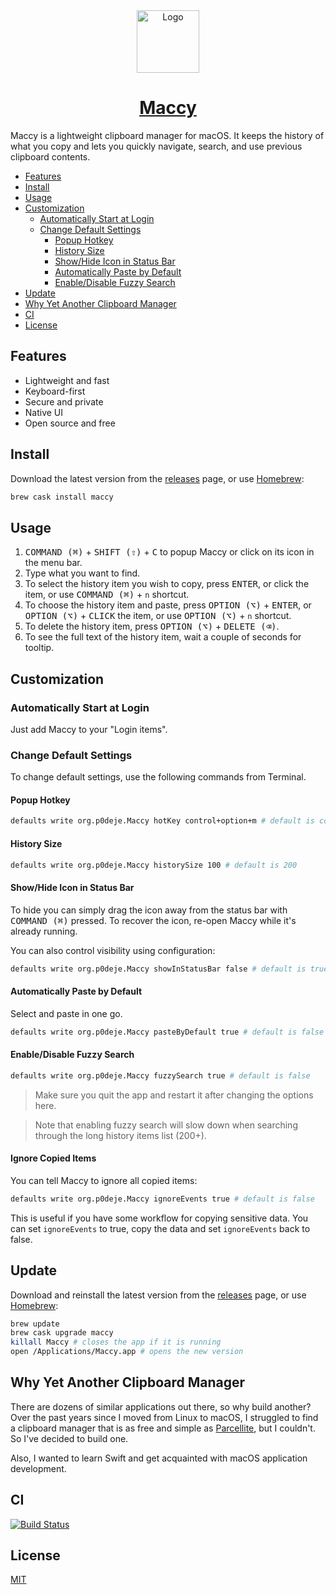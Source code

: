 <div align="center">
  <img width="100px" src="https://p0deje.github.io/Maccy/img/maccy/Logo.svg" alt="Logo" />
  <h1>
    <a href="https://p0deje.github.io/Maccy/">Maccy</a>
  </h1>
</div>

Maccy is a lightweight clipboard manager for macOS. It keeps the history of what you copy
and lets you quickly navigate, search, and use previous clipboard contents.

<!-- vim-markdown-toc Marked -->

* [Features](#features)
* [Install](#install)
* [Usage](#usage)
* [Customization](#customization)
  * [Automatically Start at Login](#automatically-start-at-login)
  * [Change Default Settings](#change-default-settings)
    * [Popup Hotkey](#popup-hotkey)
    * [History Size](#history-size)
    * [Show/Hide Icon in Status Bar](#show/hide-icon-in-status-bar)
    * [Automatically Paste by Default](#automatically-paste-by-default)
    * [Enable/Disable Fuzzy Search](#enable/disable-fuzzy-search)
* [Update](#update)
* [Why Yet Another Clipboard Manager](#why-yet-another-clipboard-manager)
* [CI](#ci)
* [License](#license)

<!-- vim-markdown-toc -->

## Features

* Lightweight and fast
* Keyboard-first
* Secure and private
* Native UI
* Open source and free

## Install

Download the latest version from the [releases](https://github.com/p0deje/Maccy/releases/latest) page, or use [Homebrew](https://brew.sh/):

```sh
brew cask install maccy
```

## Usage

1. <kbd>COMMAND (⌘)</kbd> + <kbd>SHIFT (⇧)</kbd> + <kbd>C</kbd> to popup Maccy or click on its icon in the menu bar.
2. Type what you want to find.
3. To select the history item you wish to copy, press <kbd>ENTER</kbd>, or click the item, or use <kbd>COMMAND (⌘)</kbd> + `n` shortcut.
4. To choose the history item and paste, press <kbd>OPTION (⌥)</kbd> + <kbd>ENTER</kbd>, or <kbd>OPTION (⌥)</kbd> + <kbd>CLICK</kbd> the item, or use <kbd>OPTION (⌥)</kbd> + `n` shortcut.
5. To delete the history item, press <kbd>OPTION (⌥)</kbd> + <kbd>DELETE (⌫)</kbd>.
6. To see the full text of the history item, wait a couple of seconds for tooltip.

## Customization

### Automatically Start at Login

Just add Maccy to your "Login items".

### Change Default Settings

To change default settings, use the following commands from Terminal.

#### Popup Hotkey

```sh
defaults write org.p0deje.Maccy hotKey control+option+m # default is command+shift+c
```

#### History Size

```sh
defaults write org.p0deje.Maccy historySize 100 # default is 200
```

#### Show/Hide Icon in Status Bar

To hide you can simply drag the icon away from the status bar with <kbd>COMMAND (⌘)</kbd> pressed.
To recover the icon, re-open Maccy while it's already running.

You can also control visibility using configuration:

```sh
defaults write org.p0deje.Maccy showInStatusBar false # default is true
```

#### Automatically Paste by Default

Select and paste in one go.

```sh
defaults write org.p0deje.Maccy pasteByDefault true # default is false
```

#### Enable/Disable Fuzzy Search

```sh
defaults write org.p0deje.Maccy fuzzySearch true # default is false
```

> Make sure you quit the app and restart it after changing the options here.

> Note that enabling fuzzy search will slow down when searching through the long history items list (200+). 

#### Ignore Copied Items

You can tell Maccy to ignore all copied items:

```sh
defaults write org.p0deje.Maccy ignoreEvents true # default is false
```

This is useful if you have some workflow for copying sensitive data. You can set `ignoreEvents` to true, copy the data and set `ignoreEvents` back to false.

## Update

Download and reinstall the latest version from the [releases](https://github.com/p0deje/Maccy/releases/latest) page, or use [Homebrew](https://brew.sh/):

```sh
brew update
brew cask upgrade maccy
killall Maccy # closes the app if it is running
open /Applications/Maccy.app # opens the new version
```

## Why Yet Another Clipboard Manager

There are dozens of similar applications out there, so why build another?
Over the past years since I moved from Linux to macOS, I struggled to find
a clipboard manager that is as free and simple as [Parcellite](http://parcellite.sourceforge.net),
but I couldn't. So I've decided to build one.

Also, I wanted to learn Swift and get acquainted with macOS application development.

## CI

[![Build Status](https://app.bitrise.io/app/716921b669780314/status.svg?token=3pMiCb5dpFzlO-7jTYtO3Q&branch=master)](https://app.bitrise.io/app/716921b669780314)

## License

[MIT](./LICENSE)
